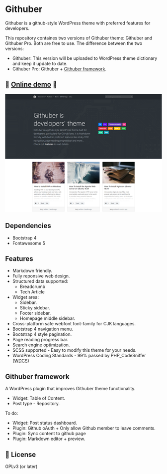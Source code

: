 # Githuber

Githuber is a github-style WordPress theme with preferred features for developers.

This repository containes two versions of Githuber theme: Githuber and Githuber Pro.
Both are free to use. The difference between the two versions:

- Githuber: This version will be uploaded to WordPress theme dictionary and keep it update to date.
- Githuber Pro: Githuber + [Githuber framework](https://github.com/githuber-wp/githuber-framework).


## :link: [Online demo](https://terryl.in/githuber/) :link:

![Screenshot](./githuber/screenshot.png)

## Dependencies

- Bootstrap 4
- Fontawesome 5

## Features

- Markdown friendly.
- Fully reponsive web design.
- Structured data supported:
  - Breadcrumb
  - Tech Article
- Widget area:
  - Sidebar. 
  - Sticky sidebar.
  - Footer sidebar.
  - Homepage middle sidebar.
- Cross-platform safe webfont font-family for CJK languages.
- Bootstrap 4 navigation menu.
- Bootstrap 4 style pagination.
- Page reading progress bar.
- Search engine optimization.
- SCSS supported - Easy to modify this theme for your needs.
- WordPress Coding Standards - 99% passed by PHP_CodeSniffer ([WDCS](https://github.com/WordPress-Coding-Standards/WordPress-Coding-Standards))

## Githuber framework

A WordPress plugin that improves Githuber theme functionality.

- Widget: Table of Content.
- Post type - Repository.

To do:

- Widget: Post status dashboard.
- Plugin: Github oAuth + Only allow Github member to leave comments.
- Plugin: Sync content to github page
- Plugin: Markdown editor + preview.

## :mushroom: License

GPLv3 (or later)



